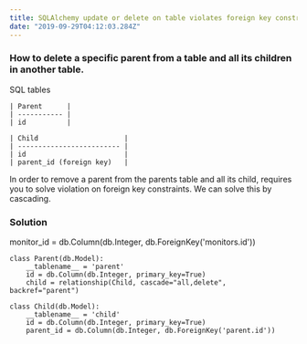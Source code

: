 ```yaml
---
title: SQLAlchemy update or delete on table violates foreign key constraint
date: "2019-09-29T04:12:03.284Z"
---
```


### How to delete a specific parent from a table and all its children in another table. 

SQL tables
```
| Parent      |
| ----------- |
| id          |

| Child                     |
| ------------------------- |
| id                        |
| parent_id (foreign key)   |
```

In order to remove a parent from the parents table and all its child, requires you to solve violation on foreign key constraints. We can solve this by cascading.

### Solution
   monitor_id = db.Column(db.Integer, db.ForeignKey('monitors.id'))
```
class Parent(db.Model):
    __tablename__ = 'parent'
    id = db.Column(db.Integer, primary_key=True)
    child = relationship(Child, cascade="all,delete", backref="parent")

class Child(db.Model):
    __tablename__ = 'child'
    id = db.Column(db.Integer, primary_key=True)
    parent_id = db.Column(db.Integer, db.ForeignKey('parent.id'))
```
